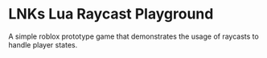 # LNKs Lua Raycast Playground
 A simple roblox prototype game that demonstrates the usage of raycasts to handle player states.
